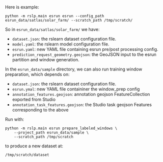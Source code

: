 Here is example:

```
python -m rslp.main esrun esrun --config_path esrun_data/satlas/solar_farm/ --scratch_path /tmp/scratch/
```

So in `esrun_data/satlas/solar_farm/` we have:

- `dataset.json`: the rslearn dataset configuration file.
- `model.yaml`: the rslearn model configuration file.
- `esrun.yaml`: new YAML file containing esrun pre/post processing config.
- `prediction_request_geometry.geojson`: the GeoJSON input to the esrun partition and window generation.


In the `esrun_data/sample` directory, we can also run training window preparation, which
depends on:

- `dataset.json`: the rslearn dataset configuration file.
- `esrun.ymal`: new YAML file containiner the window_prep config
- `annotation_features.geojson`: annotation geojson FeatureCollection exported from Studio
- `annotation_task_features.geojson`: the Studio task geojson Features corresponding to the above

Run with:

```
python -m rslp.main esrun prepare_labeled_windows \
    --project_path esrun_data/sample \
    --scratch_path /tmp/scratch
```

to produce a new dataset at:

```
/tmp/scratch/dataset
```
